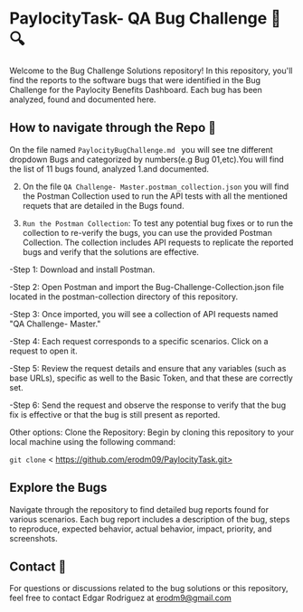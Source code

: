 # PaylocityTask- QA Bug Challenge 🐛 🔍

Welcome to the Bug Challenge Solutions repository! In this repository, you'll find the reports to the software bugs that were identified in the Bug Challenge for the Paylocity Benefits Dashboard. Each bug has been analyzed, found and documented here.

## How to navigate through the Repo 🧭

On the file named `PaylocityBugChallenge.md ` you will see tne different dropdown Bugs and categorized by numbers(e.g Bug 01,etc).You will find the list of 11 bugs found, analyzed 1.and documented.

2. On the file `QA Challenge- Master.postman_collection.json` you will find the Postman Collection used to run the API tests with all the mentioned requets that are detailed in the Bugs found.

3. `Run the Postman Collection`: To test any potential bug fixes or to run the collection to re-verify the bugs, you can use the provided Postman Collection. The collection includes API requests to replicate the reported bugs and verify that the solutions are effective.

-Step 1: Download and install Postman.

-Step 2: Open Postman and import the Bug-Challenge-Collection.json file located in the postman-collection directory of this repository.

-Step 3: Once imported, you will see a collection of API requests named "QA Challenge- Master."

-Step 4: Each request corresponds to a specific scenarios. Click on a request to open it.

-Step 5: Review the request details and ensure that any variables (such as base URLs), specific as well to the Basic Token, and that these are correctly set.

-Step 6: Send the request and observe the response to verify that the bug fix is effective or that the bug is still present as reported. 


Other options: 
Clone the Repository: Begin by cloning this repository to your local machine using the following command:

`git clone` < https://github.com/erodm09/PaylocityTask.git>


## Explore the Bugs

 Navigate through the repository to find detailed bug reports found for various scenarios. Each bug report includes a description of the bug, steps to reproduce, expected behavior, actual behavior, impact, priority, and screenshots.

## Contact 📧

For questions or discussions related to the bug solutions or this repository, feel free to contact Edgar Rodriguez at erodm9@gmail.com
